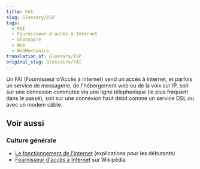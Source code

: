 ```yaml
---
title: FAI
slug: Glossary/ISP
tags:
  - FAI
  - Fournisseur d'accès à Internet
  - Glossaire
  - Web
  - WebMechanics
translation_of: Glossary/ISP
original_slug: Glossaire/FAI
---
```

Un FAI (Fournisseur d'Accès à Internet) vend un accès à Internet, et parfois un service de messagerie, de l'hébergement web ou de la voix sur IP, soit sur une connexion commutée via une ligne téléphonique (le plus fréquent dans le passé), soit sur une connexion haut débit comme un service DSL ou avec un modem câble.

## Voir aussi

### Culture générale

- [Le fonctionnement de l'Internet](/fr/Apprendre/Fonctionnement_Internet) (explications pour les débutants)
- [Fournisseur d'accès à Internet](https://fr.wikipedia.org/wiki/Fournisseur_d'acc%C3%A8s_%C3%A0_Internet) sur Wikipédia
